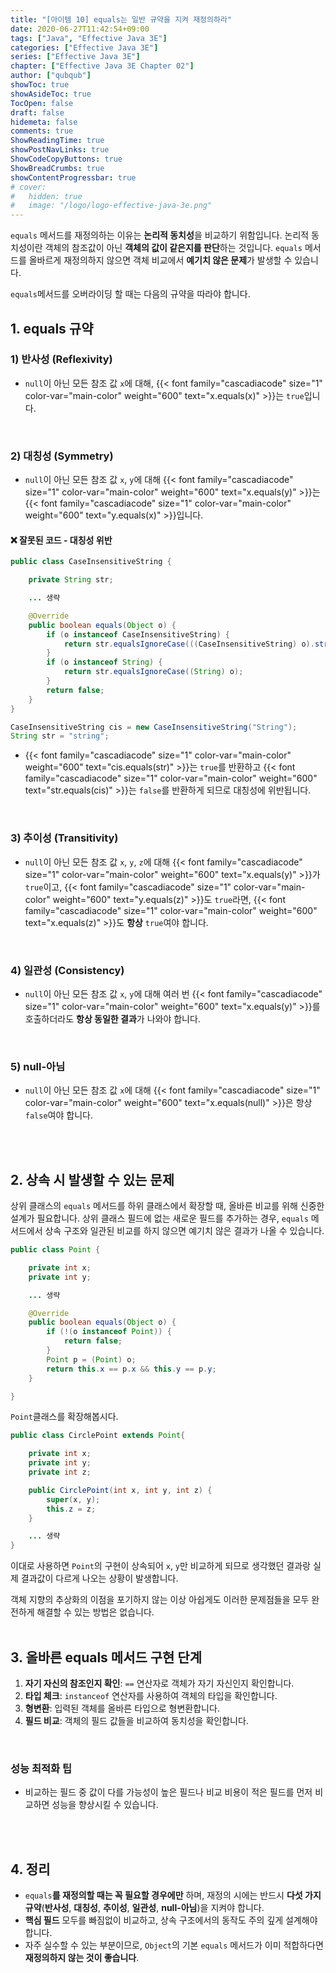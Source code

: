 ```yaml
---
title: "[아이템 10] equals는 일반 규약을 지켜 재정의하라"
date: 2020-06-27T11:42:54+09:00
tags: ["Java", "Effective Java 3E"]
categories: ["Effective Java 3E"]
series: ["Effective Java 3E"]
chapter: ["Effective Java 3E Chapter 02"]
author: ["qubqub"]
showToc: true
showAsideToc: true
TocOpen: false
draft: false
hidemeta: false
comments: true
ShowReadingTime: true
showPostNavLinks: true
ShowCodeCopyButtons: true
ShowBreadCrumbs: true
showContentProgressbar: true
# cover:
#   hidden: true
#   image: "/logo/logo-effective-java-3e.png"
---
```

`equals` 메서드를 재정의하는 이유는 **논리적 동치성**을 비교하기 위함입니다. 논리적 동치성이란 객체의 참조값이 아닌 **객체의 값이 같은지를 판단**하는 것입니다. `equals` 메서드를 올바르게 재정의하지 않으면 객체 비교에서 **예기치 않은 문제**가 발생할 수 있습니다.

`equals`메서드를 오버라이딩 할 때는 다음의 규약을 따라야 합니다.
<br>

## 1. equals 규약
### 1) 반사성 (Reflexivity)
- `null`이 아닌 모든 참조 값 `x`에 대해, {{< font family="cascadiacode" size="1" color-var="main-color" weight="600" text="x.equals(x)" >}}는 `true`입니다.
<br>

### 2) 대칭성 (Symmetry)
- `null`이 아닌 모든 참조 값 `x`, `y`에 대해 {{< font family="cascadiacode" size="1" color-var="main-color" weight="600" text="x.equals(y)" >}}는 {{< font family="cascadiacode" size="1" color-var="main-color" weight="600" text="y.equals(x)" >}}입니다.

#### ❌ 잘못된 코드 - 대칭성 위반
``` java
public class CaseInsensitiveString {

    private String str;

    ... 생략

    @Override
    public boolean equals(Object o) {
        if (o instanceof CaseInsensitiveString) {
            return str.equalsIgnoreCase(((CaseInsensitiveString) o).str);
        }
        if (o instanceof String) {
            return str.equalsIgnoreCase((String) o);
        }
        return false;
    }
}
```
``` java
CaseInsensitiveString cis = new CaseInsensitiveString("String");
String str = "string";
```

- {{< font family="cascadiacode" size="1" color-var="main-color" weight="600" text="cis.equals(str)" >}}는 `true`를 반환하고 {{< font family="cascadiacode" size="1" color-var="main-color" weight="600" text="str.equals(cis)" >}}는 `false`를 반환하게 되므로 대칭성에 위반됩니다.
<br>

### 3) 추이성 (Transitivity)
- `null`이 아닌 모든 참조 값 `x`, `y`, `z`에 대해 {{< font family="cascadiacode" size="1" color-var="main-color" weight="600" text="x.equals(y)" >}}가 `true`이고, {{< font family="cascadiacode" size="1" color-var="main-color" weight="600" text="y.equals(z)" >}}도 `true`라면, {{< font family="cascadiacode" size="1" color-var="main-color" weight="600" text="x.equals(z)" >}}도 **항상** `true`여야 합니다.
<br>

### 4) 일관성 (Consistency)
- `null`이 아닌 모든 참조 값 `x`, `y`에 대해 여러 번 {{< font family="cascadiacode" size="1" color-var="main-color" weight="600" text="x.equals(y)" >}}를 호출하더라도 **항상 동일한 결과**가 나와야 합니다.
<br>

### 5) null-아님
- `null`이 아닌 모든 참조 값 `x`에 대해 {{< font family="cascadiacode" size="1" color-var="main-color" weight="600" text="x.equals(null)" >}}은 항상 `false`여야 합니다.
<br>
<br>

## 2. 상속 시 발생할 수 있는 문제
상위 클래스의 `equals` 메서드를 하위 클래스에서 확장할 때, 올바른 비교를 위해 신중한 설계가 필요합니다. 상위 클래스 필드에 없는 새로운 필드를 추가하는 경우, `equals` 메서드에서 상속 구조와 일관된 비교를 하지 않으면 예기치 않은 결과가 나올 수 있습니다.

``` java
public class Point {

    private int x;
    private int y;

    ... 생략

    @Override
    public boolean equals(Object o) {
        if (!(o instanceof Point)) {
            return false;
        }
        Point p = (Point) o;
        return this.x == p.x && this.y == p.y;
    }

}
```
`Point`클래스를 확장해봅시다.
<br>

``` java
public class CirclePoint extends Point{

    private int x;
    private int y;
    private int z;

    public CirclePoint(int x, int y, int z) {
        super(x, y);
        this.z = z;
    }

    ... 생략
}
```
이대로 사용하면 `Point`의 구현이 상속되어 `x`, `y`만 비교하게 되므로 생각했던 결과랑 실제 결과값이 다르게 나오는 상황이 발생합니다.

객체 지향의 추상화의 이점을 포기하지 않는 이상 아쉽게도 이러한 문제점들을 모두 완전하게 해결할 수 있는 방법은 없습니다.
<br>
<br>

## 3. 올바른 equals 메서드 구현 단계

1.  **자기 자신의 참조인지 확인**: `==` 연산자로 객체가 자기 자신인지 확인합니다.
2.  **타입 체크**: `instanceof` 연산자를 사용하여 객체의 타입을 확인합니다.
3.  **형변환**: 입력된 객체를 올바른 타입으로 형변환합니다.
4.  **필드 비교**: 객체의 필드 값들을 비교하여 동치성을 확인합니다.
<br>

### 성능 최적화 팁
- 비교하는 필드 중 값이 다를 가능성이 높은 필드나 비교 비용이 적은 필드를 먼저 비교하면 성능을 향상시킬 수 있습니다.
<br>
<br>

## 4. 정리
- `equals`**를 재정의할 때는 꼭 필요할 경우에만** 하며, 재정의 시에는 반드시 **다섯 가지 규약**(**반사성**, **대칭성**, **추이성**, **일관성**, **null-아님**)을 지켜야 합니다.
- **핵심 필드** 모두를 빠짐없이 비교하고, 상속 구조에서의 동작도 주의 깊게 설계해야 합니다.
- 자주 실수할 수 있는 부분이므로, `Object`의 기본 `equals` 메서드가 이미 적합하다면 **재정의하지 않는 것이 좋습니다**.